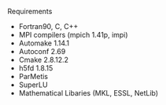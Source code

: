 Requirements 

  * Fortran90, C, C++
  * MPI compilers (mpich 1.41p, impi)
  * Automake 1.14.1
  * Autoconf 2.69
  * Cmake 2.8.12.2
  * h5fd 1.8.15
  * ParMetis
  * SuperLU
  * Mathematical Libaries (MKL, ESSL, NetLib)
